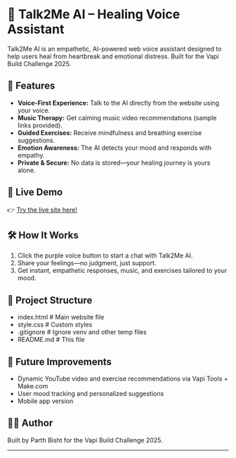 # 💬 Talk2Me AI – Healing Voice Assistant

Talk2Me AI is an empathetic, AI-powered web voice assistant designed to help users heal from heartbreak and emotional distress. Built for the Vapi Build Challenge 2025.

## 🌟 Features

- **Voice-First Experience:** Talk to the AI directly from the website using your voice.
- **Music Therapy:** Get calming music video recommendations (sample links provided).
- **Guided Exercises:** Receive mindfulness and breathing exercise suggestions.
- **Emotion Awareness:** The AI detects your mood and responds with empathy.
- **Private & Secure:** No data is stored—your healing journey is yours alone.

## 🚀 Live Demo

👉 [Try the live site here!](https://talk2me-ai.netlify.app/)  

## 🛠️ How It Works

1. Click the purple voice button to start a chat with Talk2Me AI.
2. Share your feelings—no judgment, just support.
3. Get instant, empathetic responses, music, and exercises tailored to your mood.

## 📂 Project Structure

- index.html # Main website file
- style.css # Custom styles
- .gitignore # Ignore venv and other temp files
- README.md # This file


## 📝 Future Improvements

- Dynamic YouTube video and exercise recommendations via Vapi Tools + Make.com
- User mood tracking and personalized suggestions
- Mobile app version

## 🧑‍💻 Author

Built by Parth Bisht for the Vapi Build Challenge 2025.

---

